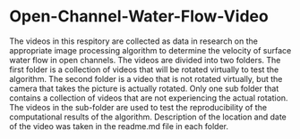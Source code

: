 # Open-Channel-Water-Flow-Video
The videos in this respitory are collected as data in research on the appropriate image processing algorithm to determine the velocity of surface water flow in open channels. The videos are divided into two folders. The first folder is a collection of videos that will be rotated virtually to test the algorithm. The second folder is a video that is not rotated virtually, but the camera that takes the picture is actually rotated. Only one sub folder that contains a collection of videos that are not experiencing the actual rotation. 
The videos in the sub-folder are used to test the reproducibility of the computational results of the algorithm. Description of the location and date of the video was taken in the readme.md file in each folder.
